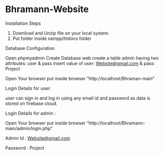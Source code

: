 # Bhramann-Website



Installation Steps

1. Download and Unzip file on your local system.
2. Put folder inside xampp/htdocs folder

Database Configuration

Open phpmyadmin
Create Database web
create a table admin having two attributes: user & pass 
insert value of user: Website@gmail.com & pass: Project

Open Your browser put inside browser “http://localhost/Bhraman-main”


Login Details for user: 

user can sign in and log in using any email id and password as data is stored on firebase cloud.


Login Details for admin : 

Open Your browser put inside browser “http://localhost/Bhramann-main/admin/login.php”

Admin Id : Website@gmail.com

Password : Project


